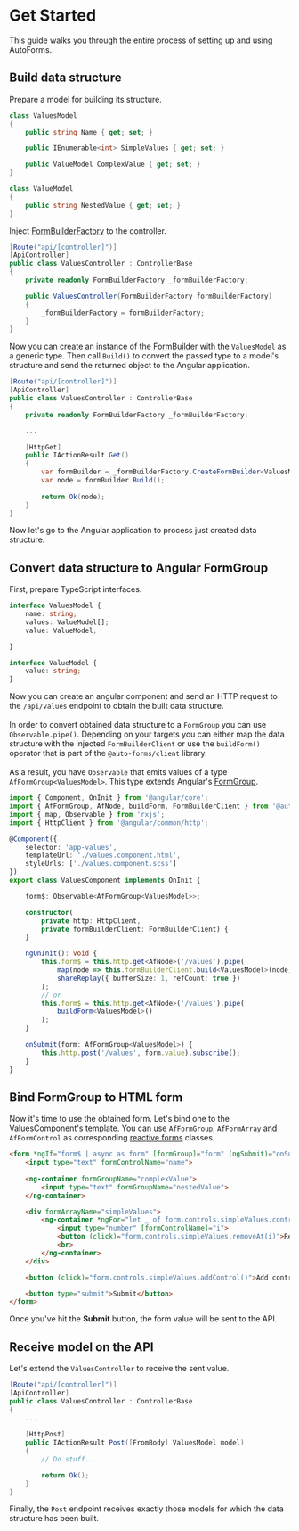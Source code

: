 # Get Started

This guide walks you through the entire process of setting up and using AutoForms.

## Build data structure

Prepare a model for building its structure.

```csharp
class ValuesModel
{
    public string Name { get; set; }

    public IEnumerable<int> SimpleValues { get; set; }

    public ValueModel ComplexValue { get; set; }
}

class ValueModel
{
    public string NestedValue { get; set; }
}
```

Inject [FormBuilderFactory](https://github.com/Chacaroon/AutoForms/blob/master/src/AutoForms/FormBuilderFactory.cs) to the controller.

```csharp
[Route("api/[controller]")]
[ApiController]
public class ValuesController : ControllerBase
{
    private readonly FormBuilderFactory _formBuilderFactory;

    public ValuesController(FormBuilderFactory formBuilderFactory)
    {
        _formBuilderFactory = formBuilderFactory;
    }
}
```

Now you can create an instance of the [FormBuilder](https://github.com/Chacaroon/AutoForms/blob/master/src/AutoForms/FormBuilder.cs) with the `ValuesModel` as a generic type. Then call `Build()` to convert the passed type to a model's structure and send the returned object to the Angular application.

```csharp
[Route("api/[controller]")]
[ApiController]
public class ValuesController : ControllerBase
{
    private readonly FormBuilderFactory _formBuilderFactory;

    ...

    [HttpGet]
    public IActionResult Get()
    {
        var formBuilder = _formBuilderFactory.CreateFormBuilder<ValuesModel>();
        var node = formBuilder.Build();
        
        return Ok(node);
    }
}
```

Now let's go to the Angular application to process just created data structure. 

## Convert data structure to Angular FormGroup

First, prepare TypeScript interfaces.

```ts
interface ValuesModel {
    name: string;
    values: ValueModel[];
    value: ValueModel;

}

interface ValueModel {
    value: string;
}
```

Now you can create an angular component and send an HTTP request to the `/api/values` endpoint to obtain the built data structure.
<br/><br/>
In order to convert obtained data structure to a `FormGroup` you can use `Observable.pipe()`. Depending on your targets you can either map the data structure with the injected `FormBuilderClient` or use the `buildForm()` operator that is part of the `@auto-forms/client` library.
<br/><br/>
As a result, you have `Observable` that emits values of a type `AfFormGroup<ValuesModel>`. This type extends Angular's [FormGroup](https://angular.io/api/forms/FormGroup).

```ts
import { Component, OnInit } from '@angular/core';
import { AfFormGroup, AfNode, buildForm, FormBuilderClient } from '@auto-forms/client';
import { map, Observable } from 'rxjs';
import { HttpClient } from '@angular/common/http';

@Component({
    selector: 'app-values',
    templateUrl: './values.component.html',
    styleUrls: ['./values.component.scss']
})
export class ValuesComponent implements OnInit {

    form$: Observable<AfFormGroup<ValuesModel>>;

    constructor(
        private http: HttpClient,
        private formBuilderClient: FormBuilderClient) {
    }

    ngOnInit(): void {
        this.form$ = this.http.get<AfNode>('/values').pipe(
            map(node => this.formBuilderClient.build<ValuesModel>(node)),
            shareReplay({ bufferSize: 1, refCount: true })
        );
        // or
        this.form$ = this.http.get<AfNode>('/values').pipe(
            buildForm<ValuesModel>()
        );
    }
    
    onSubmit(form: AfFormGroup<ValuesModel>) {
        this.http.post('/values', form.value).subscribe();
    }
}
```

## Bind FormGroup to HTML form

Now it's time to use the obtained form. Let's bind one to the ValuesComponent's template. You can use `AfFormGroup`, `AfFormArray` and `AfFormControl` as corresponding [reactive forms](https://angular.io/guide/reactive-forms) classes.


```html
<form *ngIf="form$ | async as form" [formGroup]="form" (ngSubmit)="onSubmit(form)">
    <input type="text" formControlName="name">
    
    <ng-container formGroupName="complexValue">
        <input type="text" formGroupName="nestedValue">
    </ng-container>

    <div formArrayName="simpleValues">
        <ng-container *ngFor="let _ of form.controls.simpleValues.controls; let i = index">
            <input type="number" [formControlName]="i">
            <button (click)="form.controls.simpleValues.removeAt(i)">Remove control</button>
            <br>
        </ng-container>
    </div>

    <button (click)="form.controls.simpleValues.addControl()">Add control</button>

    <button type="submit">Submit</button>
</form>
```

Once you've hit the **Submit** button, the form value will be sent to the API.

## Receive model on the API

Let's extend the `ValuesController` to receive the sent value.

```csharp
[Route("api/[controller]")]
[ApiController]
public class ValuesController : ControllerBase
{
    ...
    
    [HttpPost]
    public IActionResult Post([FromBody] ValuesModel model)
    {
        // Do stuff...

        return Ok();
    }
}
```

Finally, the `Post` endpoint receives exactly those models for which the data structure has been built.
